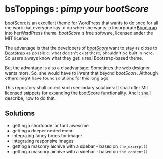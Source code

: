# bsToppings : p*imp* y*our* b*oot*S*core*

[bootScore](https://bootscore.me) is an excellent theme for WordPress that wants to do once for all the work that everyone has to do when she wants to incorporate [Bootstrap](https://getbootstrap.com/) into herWordPress theme. *bootScore* is free software, licensed under the MIT license.  

The advantage is that the developers of *[bootScore](https://github.com/bootscore)* want to stay as close to [Bootstrap](https://getbootstrap.com/docs/5.0/getting-started/introduction/) as possible: what doesn't exist there, shouldn't be built in here. So users always know what they get: a real Bootstrap-based theme.

But the advantage is also a disadvantage: Sometimes the web designer wants more. So, she would have to invent that beyond *bootScore*. Although others might have found solutions for this long ago.

This repository shall collect such secondary solutions: It shall offer MIT licensed snippets for expanding the bootScore functionality. And it shall describe, how to do that.

## Solutions

* getting a shortcode for font awesome
* getting a deeper nested menu
* integrating fancy boxes for images
* integrating responsive images
* getting a masonry archive with a sidebar - based on `the_excerpt()`
* getting a masonry archive with a sidebar - based on `the_content()` 
